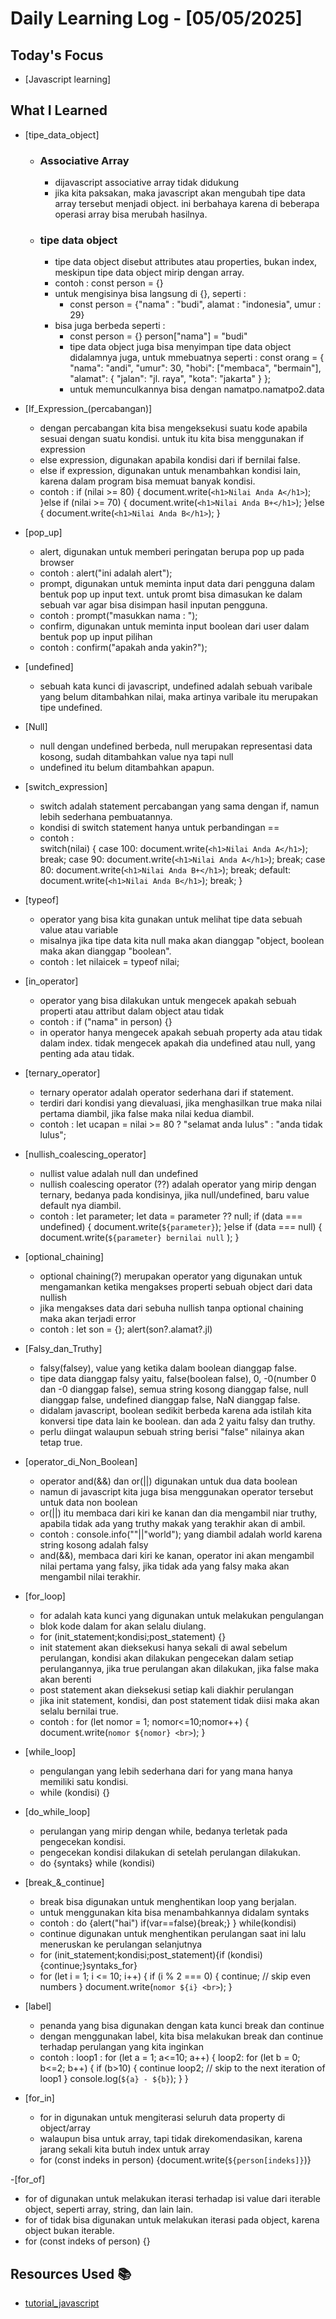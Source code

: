 # Daily Learning Log - [05/05/2025]

## Today's Focus

- [Javascript learning]

## What I Learned

- [tipe_data_object]
  - ### Associative Array
    - dijavascript associative array tidak didukung
    - jika kita paksakan, maka javascript akan mengubah tipe data array tersebut menjadi object. ini berbahaya karena di beberapa operasi array bisa merubah hasilnya.
  - ### tipe data object
    - tipe data object disebut attributes atau properties, bukan index, meskipun tipe data object mirip dengan array.
    - contoh : const person = {}
    - untuk mengisinya bisa langsung di {}, seperti :
      - const person = {"nama" : "budi", alamat : "indonesia", umur : 29}
    - bisa juga berbeda seperti : 
      - const person = {}
        person["nama"] = "budi"
      - tipe data object juga bisa menyimpan tipe data object didalamnya juga, untuk mmebuatnya seperti :
        const orang = {
            "nama": "andi",
            "umur": 30,
            "hobi": ["membaca", "bermain"],
            "alamat": {
                "jalan": "jl. raya",
                "kota": "jakarta"
            }
        };
      - untuk memunculkannya bisa dengan namatpo.namatpo2.data

- [If_Expression_(percabangan)]
    - dengan percabangan kita bisa mengeksekusi suatu kode apabila sesuai dengan suatu kondisi. untuk itu kita bisa menggunakan if expression
    - else expression, digunakan apabila kondisi dari if bernilai false.
    - else if expression, digunakan untuk menambahkan kondisi lain, karena dalam program bisa memuat banyak kondisi.
    - contoh : 
      if (nilai >= 80) {
          document.write(`<h1>Nilai Anda A</h1>`);
      }else if (nilai >= 70) {
          document.write(`<h1>Nilai Anda B+</h1>`);
      }else {
          document.write(`<h1>Nilai Anda B</h1>`);
      }
  
- [pop_up]
  - alert, digunakan untuk memberi peringatan berupa pop up pada browser
  - contoh : alert("ini adalah alert");
  - prompt, digunakan untuk meminta input data dari pengguna dalam bentuk pop up input text. untuk promt bisa dimasukan ke dalam sebuah var agar bisa disimpan hasil inputan pengguna.
  - contoh : prompt("masukkan nama : ");
  - confirm, digunakan untuk meminta input boolean dari user dalam bentuk pop up input pilihan
  - contoh : confirm("apakah anda yakin?");
  
- [undefined]
  - sebuah kata kunci di javascript, undefined adalah sebuah varibale yang belum ditambahkan nilai, maka artinya varibale itu merupakan tipe undefined.

- [Null]
  - null dengan undefined berbeda, null merupakan representasi data kosong, sudah ditambahkan value nya tapi null
  - undefined itu belum ditambahkan apapun.
  
- [switch_expression]
  - switch adalah statement percabangan yang sama dengan if, namun lebih sederhana pembuatannya.
  - kondisi di switch statement hanya untuk perbandingan ==
  - contoh :  
      switch(nilai) {
        case 100:
            document.write(`<h1>Nilai Anda A</h1>`);
            break;
        case 90:
            document.write(`<h1>Nilai Anda A</h1>`);
            break;
        case 80:
            document.write(`<h1>Nilai Anda B+</h1>`);
            break;
        default:
            document.write(`<h1>Nilai Anda B</h1>`);
            break;
    }

- [typeof]
  - operator yang bisa kita gunakan untuk melihat tipe data sebuah value atau variable
  - misalnya jika tipe data kita null maka akan dianggap "object, boolean maka akan dianggap "boolean".
  - contoh : let nilaicek = typeof nilai;

- [in_operator]
  - operator yang bisa dilakukan untuk mengecek apakah sebuah properti atau attribut dalam object atau tidak
  - contoh : if ("nama" in person) {}
  - in operator hanya mengecek apakah sebuah property ada atau tidak dalam index. tidak mengecek apakah dia undefined atau null, yang penting ada atau tidak.

- [ternary_operator]
  - ternary operator adalah operator sederhana dari if statement.
  - terdiri dari kondisi yang dievaluasi, jika menghasilkan true maka nilai pertama diambil, jika false maka nilai kedua diambil.
  - contoh : let ucapan = nilai >= 80 ? "selamat anda lulus" : "anda tidak lulus";

- [nullish_coalescing_operator]
  - nullist value adalah null dan undefined
  - nullish coalescing operator (??) adalah operator yang mirip dengan ternary, bedanya pada kondisinya, jika null/undefined, baru value default nya diambil.
  - contoh :
      let parameter;
      let data = parameter ?? null;
      if (data === undefined) {
          document.write(`${parameter}`);
      }else if (data === null) {
          document.write(`${parameter} bernilai null` );
      }

- [optional_chaining]
  - optional chaining(?) merupakan operator yang digunakan untuk mengamankan ketika mengakses properti sebuah object dari data nullish
  - jika mengakses data dari sebuha nullish tanpa optional chaining maka akan terjadi error
  - contoh : let son = {};
    alert(son?.alamat?.jl)

- [Falsy_dan_Truthy]
  - falsy(falsey), value yang ketika dalam boolean dianggap false.
  - tipe data dianggap falsy yaitu, false(boolean false), 0, -0(number 0 dan -0 dianggap false), semua string kosong dianggap false, null dianggap false, undefined dianggap false, NaN dianggap false.
  - didalam javascript, boolean sedikit berbeda karena ada istilah kita konversi tipe data lain ke boolean. dan ada 2 yaitu falsy dan truthy.
  - perlu diingat walaupun sebuah string berisi "false" nilainya akan tetap true.

- [operator_di_Non_Boolean]
  - operator and(&&) dan or(||) digunakan untuk dua data boolean
  - namun di javascript kita juga bisa menggunakan operator tersebut untuk data non boolean
  - or(||) itu membaca dari kiri ke kanan dan dia mengambil niar truthy, apabila tidak ada yang truthy makak yang terakhir akan di ambil.
  - contoh : console.info(""||"world"); yang diambil adalah world karena string kosong adalah falsy
  - and(&&), membaca dari kiri ke kanan, operator ini akan mengambil nilai pertama yang falsy, jika tidak ada yang falsy maka akan mengambil nilai terakhir.

- [for_loop]
  - for adalah kata kunci yang digunakan untuk melakukan pengulangan
  - blok kode dalam for akan selalu diulang.
  - for (init_statement;kondisi;post_statement) {}
  - init statement akan dieksekusi hanya sekali di awal sebelum perulangan, kondisi akan dilakukan pengecekan dalam setiap perulangannya, jika true perulangan akan dilakukan, jika false maka akan berenti
  - post statement akan dieksekusi setiap kali diakhir perulangan
  - jika init statement, kondisi, dan post statement tidak diisi maka akan selalu bernilai true.
  - contoh : for (let nomor = 1; nomor<=10;nomor++) {
                  document.write(`nomor ${nomor} <br>`);
              } 

- [while_loop]
  - pengulangan yang lebih sederhana dari for yang mana hanya memiliki satu kondisi.
  - while (kondisi) {}
  
- [do_while_loop]
  - perulangan yang mirip dengan while, bedanya terletak pada pengecekan kondisi.
  - pengecekan kondisi dilakukan di setelah perulangan dilakukan.
  - do {syntaks} while (kondisi)

- [break_&_continue]
  - break bisa digunakan untuk menghentikan loop yang berjalan.
  - untuk menggunakan kita bisa menambahkannya didalam syntaks
  - contoh : do {alert("hai") if(var==false){break;} } while(kondisi)
  - continue digunakan untuk menghentikan perulangan saat ini lalu meneruskan ke perulangan selanjutnya
  - for (init_statement;kondisi;post_statement){if (kondisi){continue;}syntaks_for}
  - for (let i = 1; i <= 10; i++) {
      if (i % 2 === 0) {
          continue; // skip even numbers
      }
      document.write(`nomor ${i} <br>`);
    }

- [label]
  - penanda yang bisa digunakan dengan kata kunci break dan continue
  - dengan menggunakan label, kita bisa melakukan break dan continue terhadap perulangan yang kita inginkan
  - contoh : loop1 :
              for (let a = 1; a<=10; a++) {
                  loop2:
                      for (let b = 0; b<=2; b++) {
                          if (b>10) {
                              continue loop2; // skip to the next iteration of loop1
                          }
                          console.log(`${a} - ${b}`);
                      }
              }

- [for_in]
  - for in digunakan untuk mengiterasi seluruh data property di object/array
  - walaupun bisa untuk array, tapi tidak direkomendasikan, karena jarang sekali kita butuh index untuk array
  - for (const indeks in person) {document.write(`${person[indeks]}`)}

-[for_of]
  - for of digunakan untuk melakukan iterasi terhadap isi value dari iterable object, seperti array, string, dan lain lain.
  - for of tidak bisa digunakan untuk melakukan iterasi pada object, karena object bukan iterable.
  - for (const indeks of person) {}
## Resources Used 📚

- [tutorial_javascript](https://youtu.be/SDROba_M42g?si=KB1hDbnVRNBgtCVw)

